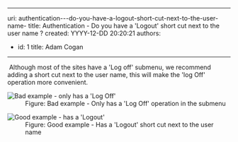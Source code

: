

---
uri: authentication---do-you-have-a-logout-short-cut-next-to-the-user-name-
title: Authentication - Do you have a 'Logout' short cut next to the user name ?
created: YYYY-12-DD 20:20:21
authors:
  - id: 1
    title: Adam Cogan
---




<span class='intro'> <p>​
                    Although most of the sites have a 'Log o​ff' submenu, we recommend adding a short
                    cut next to the user name, this will make the 'log Off' operation more convenient.</p> </span>

<dl class="badImage"><dt>
                        <img src="/PublishingImages/logoff-bad.jpg" alt="Bad example - only has a 'Log Off'" /></dt><dd>
                        Figure&#58; Bad example - Only has a 'Log Off' operation in the submenu</dd></dl><dl class="goodImage"><dt>
                        <img src="/PublishingImages/logoff-good.jpg" alt="Good example - has a 'Logout'" />​</dt><dd>
                        Figure&#58; Good example - Has a 'Logout' short cut next to the user name</dd></dl>​​


